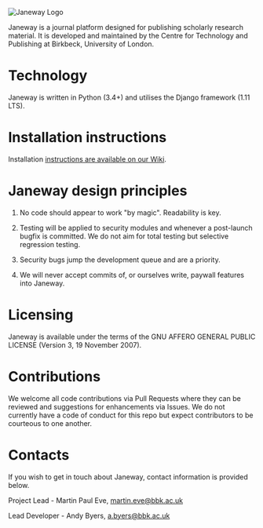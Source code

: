 ![Janeway Logo](http://www.openlibhums.org/hosted_files/Janeway-Logo-05.png "Janeway")

Janeway is a journal platform designed for publishing scholarly research material. It is developed and maintained by the Centre for Technology and Publishing at Birkbeck, University of London.

# Technology
Janeway is written in Python (3.4+) and utilises the Django framework (1.11 LTS). 

# Installation instructions
Installation [instructions are available on our Wiki](https://github.com/BirkbeckCTP/janeway/wiki/Installation).

# Janeway design principles
1. No code should appear to work "by magic". Readability is key.

2. Testing will be applied to security modules and whenever a post-launch bugfix is committed. We do not aim for total testing but selective regression testing.

3. Security bugs jump the development queue and are a priority.

4. We will never accept commits of, or ourselves write, paywall features into Janeway.

# Licensing
Janeway is available under the terms of the GNU AFFERO GENERAL PUBLIC LICENSE (Version 3, 19 November 2007).

# Contributions

We welcome all code contributions via Pull Requests where they can be reviewed and suggestions for enhancements via Issues. We do not currently have a  code of conduct for this repo but expect contributors to be courteous to one another.

# Contacts
If you wish to get in touch about Janeway, contact information is provided below.

Project Lead - Martin Paul Eve, martin.eve@bbk.ac.uk

Lead Developer - Andy Byers, a.byers@bbk.ac.uk
